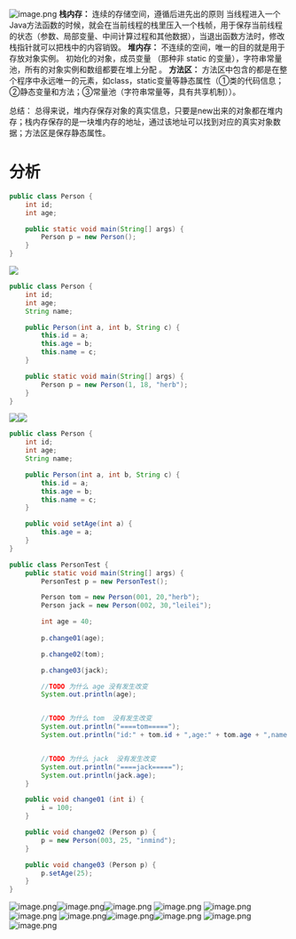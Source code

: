 ![image.png](../../../images/2023/1694073135730-b454d064-7a1d-4866-b949-69059845897e.png)
**栈内存：**
连续的存储空间，遵循后进先出的原则
当线程进入一个Java方法函数的时候，就会在当前线程的栈里压入一个栈帧，用于保存当前线程的状态（参数、局部变量、中间计算过程和其他数据），当退出函数方法时，修改栈指针就可以把栈中的内容销毁。
**堆内存：**
不连续的空间，唯一的目的就是用于存放对象实例。
初始化的对象，成员变量 （那种非 static 的变量），字符串常量池，所有的对象实例和数组都要在堆上分配 。
**方法区：**
方法区中包含的都是在整个程序中永远唯一的元素，如class，static变量等静态属性（①类的代码信息；②静态变量和方法；③常量池（字符串常量等，具有共享机制））。

总结：
总得来说，堆内存保存对象的真实信息，只要是new出来的对象都在堆内存；栈内存保存的是一块堆内存的地址，通过该地址可以找到对应的真实对象数据；方法区是保存静态属性。
# 分析
```java
public class Person {
    int id;
    int age;

    public static void main(String[] args) {
        Person p = new Person();
    }
}

```
![](../../../images/2023/1697109859917-b4219fd9-bc73-4b46-9668-271c45388d16.png)
```java
public class Person {
    int id;
    int age;
    String name;

    public Person(int a, int b, String c) {
        this.id = a;
        this.age = b;
        this.name = c;
    }

    public static void main(String[] args) {
        Person p = new Person(1, 18, "herb");
    }
}
```
![](../../../images/2023/1697110513289-91a2f557-010a-4669-aa61-e5c789e3c201.png)![](../../../images/2023/1697110525077-32f0db1f-ac2a-4b5d-b574-7e801b560cfc.png)

```java
public class Person {
    int id;
    int age;
    String name;

    public Person(int a, int b, String c) {
        this.id = a;
        this.age = b;
        this.name = c;
    }

    public void setAge(int a) {
        this.age = a;
    }
}
```
```java
public class PersonTest {
    public static void main(String[] args) {
        PersonTest p = new PersonTest();

        Person tom = new Person(001, 20,"herb");
        Person jack = new Person(002, 30,"leilei");

        int age = 40;
        
        p.change01(age);

        p.change02(tom);

        p.change03(jack);

        //TODO 为什么 age 没有发生改变
        System.out.println(age);


        //TODO 为什么 tom  没有发生改变
        System.out.println("====tom=====");
        System.out.println("id:" + tom.id + ",age:" + tom.age + ",name:" + tom.name);


        //TODO 为什么 jack  没有发生改变
        System.out.println("====jack=====");
        System.out.println(jack.age);
    }

    public void change01 (int i) {
        i = 100;
    }

    public void change02 (Person p) {
        p = new Person(003, 25, "inmind");
    }

    public void change03 (Person p) {
        p.setAge(25);
    }
}
```
![image.png](../../../images/2023/1697113080930-0b894291-eef3-4a5f-86b1-1ba0dab9c542.png)![image.png](../../../images/2023/1697113111020-d523f724-2d28-4164-abc2-d61a5aa2122e.png)![image.png](../../../images/2023/1697113126124-e230a074-8f94-46b5-92dd-9345267e9439.png)
![image.png](../../../images/2023/1697113142703-8692ec0b-da81-4db2-ada0-1d7e75addd25.png)
![image.png](../../../images/2023/1697113152947-2090e97d-0f12-4dbd-af99-893659ca6ee9.png)![image.png](../../../images/2023/1697114161414-4429b745-ae7a-483c-9856-43de0c768b7f.png)
![image.png](../../../images/2023/1697114171698-f1253be0-73d4-4436-be2f-605ba78e8aa6.png)![image.png](../../../images/2023/1697114195301-f78b5cc8-a9c5-41fe-b253-f13fec98d8b2.png)![image.png](../../../images/2023/1697114203379-2ee69e65-d770-43b2-bf46-e35611d348c1.png)
![image.png](../../../images/2023/1697114528588-2d106707-d96b-4b49-acaa-01c6f1676044.png)
![image.png](../../../images/2023/1697114535206-df486d4f-78b5-45e3-95a9-4e34d7c9b93a.png)

